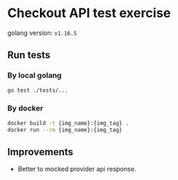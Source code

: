 # Checkout API test exercise
golang version: `v1.16.5`

## Run tests
### By local golang
```bash
go test ./tests/...
```

### By docker
```bash
docker build -t {img_name}:{img_tag} .
docker run --rm {img_name}:{img_tag}
```

## Improvements
- Better to mocked provider api response.